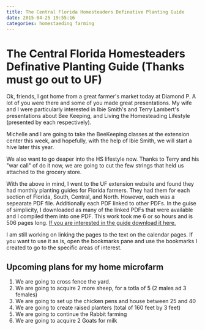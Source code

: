 ```yaml
---
title: The Central Florida Homesteaders Definative Planting Guide
date: 2015-04-25 19:55:16
categories: homestaeding farming
---
```

#  The Central Florida Homesteaders Definative Planting Guide (Thanks must go out to UF)

Ok, friends, I got home from a great farmer's market today at Diamond P. A lot of you were there and some of you made great presentations. My wife and I were particularly interested in Ibie Smith's and Terry Lambert's presentations about Bee Keeping, and Living the Homesteading Lifestyle (presented by each respectively).

Michelle and I are going to take the BeeKeeping classes at the extension center this week, and hopefully, with the help of Ibie Smith, we will start a hive later this year.

We also want to go deaper into the HS lifestyle now. Thanks to Terry and his "war call" of do it now, we are going to cut the few strings that held us attached to the grocery store.

With the above in mind, I went to the UF extension website and found they had monthly planting guides for Florida farmers. They had them for each section of Florida, South, Central, and North. However, each was a sepearate PDF file. Additionally each PDF linked to other PDFs. In the guise of simplicity, I downloaded as many of the linked PDFs that were available and I compiled them into one PDF. This work took me 6 or so hours and is 506 pages long. [If you are interested in the guide download it here.](http://www.ku5e.com/downloads/CFlPlanting.pdf)

I am still working on linking the pages to the text on the calendar pages. If you want to use it as is, open the bookmarks pane and use the bookmarks I created to go to the specific areas of interest.

## Upcoming plans for my home microfarm

1. We are going to cross fence the yard.
2. We are going to acquire 2 more sheep, for a totla of 5 (2 males ad 3 females)
3. We are going to set up the chicken pens and house between 25 and 40
4. We are going to create raised planters (total of 160 feet by 3 feet)
5. We are going to continue the Rabbit farming
6. We are going to acquire 2 Goats for milk

